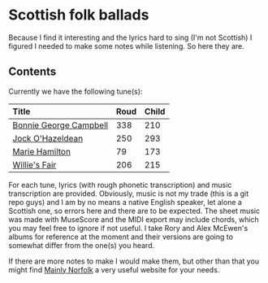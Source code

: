 # Scottish folk ballads

Because I find it interesting and the lyrics hard to sing (I'm not Scottish) I figured I needed to make some notes while listening. So here they are.

## Contents

Currently we have the following tune(s):

| Title | Roud | Child |
| :--- | :--- | :--- |
| [Bonnie George Campbell](./bonnie-george-campbell.md) | 338 | 210
| [Jock O'Hazeldean](./jock-o-hazeldean.md) | 250 | 293 |
| [Marie Hamilton](./marie-hamilton.md) | 79 | 173 |
| [Willie's Fair](./willies-fair.md) | 206 | 215 |

For each tune, lyrics (with rough phonetic transcription) and music transcription are provided. Obviously, music is not my trade (this is a git repo guys) and I am by no means a native English speaker, let alone a Scottish one, so errors here and there are to be expected. The sheet music was made with MuseScore and the MIDI export may include chords, which you may feel free to ignore if not useful. I take Rory and Alex McEwen's albums for reference at the moment and their versions are going to somewhat differ from the one(s) you heard.

If there are more notes to make I would make them, but other than that you might find [Mainly Norfolk](https://mainlynorfolk.info) a very useful website for your needs.
